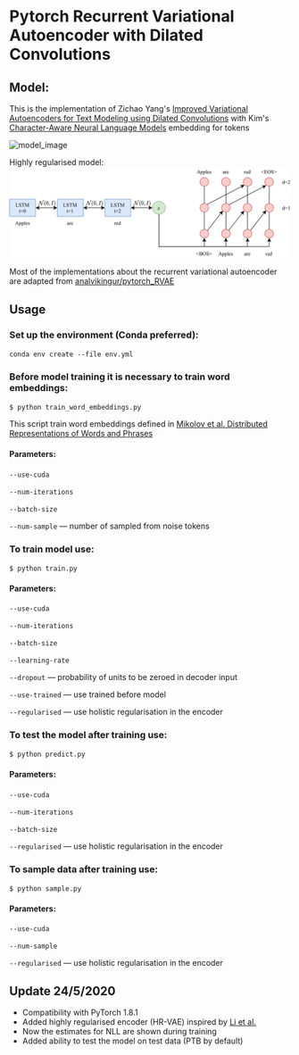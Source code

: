 # Pytorch Recurrent Variational Autoencoder with Dilated Convolutions

## Model:
This is the implementation of Zichao Yang's [Improved Variational Autoencoders for Text Modeling using Dilated Convolutions](https://arxiv.org/abs/1702.08139)
with Kim's [Character-Aware Neural Language Models](https://arxiv.org/abs/1508.06615) embedding for tokens

![model_image](images/model_image.png)

Highly regularised model:<br />
[<img src="images/vae.png" width="600"/>](images.vae.png)

Most of the implementations about the recurrent variational autoencoder are adapted from [analvikingur/pytorch_RVAE](https://github.com/analvikingur/pytorch_RVAE)

## Usage
### Set up the environment (Conda preferred):
```
conda env create --file env.yml
```
### Before model training it is necessary to train word embeddings:
```
$ python train_word_embeddings.py
```

This script train word embeddings defined in [Mikolov et al. Distributed Representations of Words and Phrases](https://arxiv.org/abs/1310.4546)

#### Parameters:
`--use-cuda`

`--num-iterations`

`--batch-size`

`--num-sample` –– number of sampled from noise tokens


### To train model use:
```
$ python train.py
```

#### Parameters:
`--use-cuda`

`--num-iterations`

`--batch-size`

`--learning-rate`
 
`--dropout` –– probability of units to be zeroed in decoder input

`--use-trained` –– use trained before model

`--regularised` –– use holistic regularisation in the encoder

### To test the model after training use:
```
$ python predict.py
```

#### Parameters:
`--use-cuda`

`--num-iterations`

`--batch-size`

`--regularised` –– use holistic regularisation in the encoder

### To sample data after training use:
```
$ python sample.py
```
#### Parameters:
`--use-cuda`

`--num-sample`

`--regularised` –– use holistic regularisation in the encoder

## Update 24/5/2020
- Compatibility with PyTorch 1.8.1
- Added highly regularised encoder (HR-VAE) inspired by [Li et al.](https://arxiv.org/pdf/1911.05343.pdf)
- Now the estimates for NLL are shown during training
- Added ability to test the model on test data (PTB by default)
